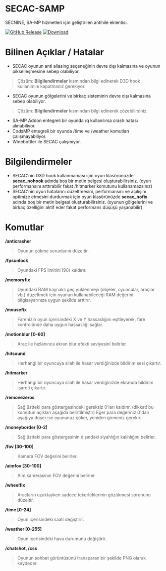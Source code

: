 # SECAC-SAMP
SECNINE, SA-MP hizmetleri için geliştirilen antihile eklentisi.

[![GitHub Release](https://img.shields.io/github/release/sec9/SECAC-SAMP.svg)](https://github.com/sec9/SECAC-SAMP/releases/latest) [![Download](https://img.shields.io/badge/downloads-+20k-%20brightgreen)](https://github.com/sec9/SECAC-SAMP/releases/latest)

# Bilinen Açıklar / Hatalar
- SECAC oyunun anti aliasing seçeneğinin devre dışı kalmasına ve oyunun pikselleşmesine sebep olabiliyor.
> Çözüm: **Bilgilendirmeler** kısmından bilgi edinerek D3D hook kullanımını kapatmanız gerekiyor.
- SECAC oyunun gölgelerini ve birkaç sisteminin devre dışı kalmasına sebep olabiliyor.
> Çözüm: **Bilgilendirmeler** kısmından bilgi edinerek çözebilirsiniz.
- SA-MP Addon entegreli bir oyunda /q kullanılırsa crash hatası alınabiliyor.
- CodsMP entegreli bir oyunda /time ve /weather komutları çalışmayabiliyor.
- Winebottler ile SECAC çalışmıyor.

# Bilgilendirmeler
- SECAC'nin D3D hook kullanmaması için oyun klasörünüzde **secac_nohook** adında boş bir metin belgesi oluşturabilirsiniz. (oyun performansını arttırabilir fakat /hitmarker komutunu kullanamazsınız)
- SECAC'nin oyun hatalarını düzeltmesini, performansını ve açılışını optimize etmesini durdurmak için oyun klasörünüzde **secac_nofix** adında boş bir metin belgesi oluşturabilirsiniz. (oyunun gölgelerini ve birkaç özelliğini aktif eder fakat performans düşüşü yaşanabilir)

# Komutlar
**/anticrasher**
> Oyunun çökme sorunlarını düzeltir.

**/fpsunlock**
> Oyundaki FPS limitini (90) kaldırır.

**/memoryfix**
> Oyundaki RAM kaynaklı geç yüklenmeyi (objeler, oyuncular, araçlar vb.) düzeltmek için oyunun kullanabileceği RAM değerini bilgisayarınıza uygun şekilde arttırır.

**/mousefix**
> Farenizin oyun içerisindeki X ve Y hassaslığını eşitleyerek, fare kontrolünde daha uygun hassaslığı sağlar.

**/motionblur [0-60]**
> Araç ile hızlanınca ekran blur efekti seviyesini belirler.

**/hitsound**
> Herhangi bir oyuncuya silah ile hasar verdiğinizde bildirim sesi çıkartır.

**/hitmarker**
> Herhangi bir oyuncuya silah ile hasar verdiğinizde ekranda bildirim işareti çıkartır.

**/removezeros**
> Sağ üstteki para göstergesindeki gereksiz 0'ları kaldırır. (dikkat! bu komutun açıkları aşağıda belirtilmiştir)
> Eğer para değeriniz 0'dan aşağıya düşer ise oyununuz çöker, yeniden girmeniz gerekir.

**/moneyborder [0-2]**
> Sağ üstteki para göstergesinin dışındaki siyahlığın kalınlığını belirler.

**/fov [30-100]**
> Kamera FOV değerini belirler.

**/aimfov [30-100]**
> Aim kamerasının FOV değerini belirler.

**/wheelfix**
> Araçların uzaktayken sadece tekerleklerinin gözükmesi sorununu düzeltir.

**/time [0-24]**
> Oyun içerisindeki saati değiştirir.

**/weather [0-255]**
> Oyun içerisindeki hava durumunu değiştirir.

**/chatshot, /css**
> Oyunun sohbet görüntüsünü transparan bir şekilde PNG olarak kaydeder.
